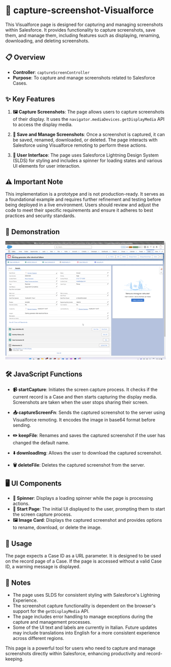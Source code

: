 # 📸 capture-screenshot-Visualforce

This Visualforce page is designed for capturing and managing screenshots within Salesforce. It provides functionality to capture screenshots, save them, and manage them, including features such as displaying, renaming, downloading, and deleting screenshots.

## 📋 Overview
- **Controller**: `captureScreenController`
- **Purpose**: To capture and manage screenshots related to Salesforce Cases.

## ✨ Key Features

1. **🖼️ Capture Screenshots**: The page allows users to capture screenshots of their display. It uses the `navigator.mediaDevices.getDisplayMedia` API to access the display media.

2. **💾 Save and Manage Screenshots**: Once a screenshot is captured, it can be saved, renamed, downloaded, or deleted. The page interacts with Salesforce using Visualforce remoting to perform these actions.

3. **🎨 User Interface**: The page uses Salesforce Lightning Design System (SLDS) for styling and includes a spinner for loading states and various UI elements for user interaction.

## ⚠️ Important Note

This implementation is a prototype and is not production-ready. It serves as a foundational example and requires further refinement and testing before being deployed in a live environment. Users should review and adjust the code to meet their specific requirements and ensure it adheres to best practices and security standards.

## 🎥 Demonstration

![Functionality Demonstration](/chrome_1mnuarrPF2.gif)

## 🛠️ JavaScript Functions

- **📹 startCapture**: Initiates the screen capture process. It checks if the current record is a Case and then starts capturing the display media. Screenshots are taken when the user stops sharing their screen.

- **📤 captureScreenFn**: Sends the captured screenshot to the server using Visualforce remoting. It encodes the image in base64 format before sending.

- **✏️ keepFile**: Renames and saves the captured screenshot if the user has changed the default name.

- **⬇️ downloadImg**: Allows the user to download the captured screenshot.

- **🗑️ deleteFile**: Deletes the captured screenshot from the server.

## 🖥️ UI Components

- **🔄 Spinner**: Displays a loading spinner while the page is processing actions.
- **🏁 Start Page**: The initial UI displayed to the user, prompting them to start the screen capture process.
- **🖼️ Image Card**: Displays the captured screenshot and provides options to rename, download, or delete the image.

## 🚀 Usage

The page expects a Case ID as a URL parameter. It is designed to be used on the record page of a Case. If the page is accessed without a valid Case ID, a warning message is displayed.

## 📝 Notes

- The page uses SLDS for consistent styling with Salesforce's Lightning Experience.
- The screenshot capture functionality is dependent on the browser's support for the `getDisplayMedia` API.
- The page includes error handling to manage exceptions during the capture and management processes.
- Some of the UI text and labels are currently in Italian. Future updates may include translations into English for a more consistent experience across different regions.

This page is a powerful tool for users who need to capture and manage screenshots directly within Salesforce, enhancing productivity and record-keeping.